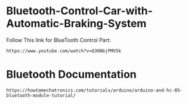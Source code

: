# Bluetooth-Control-Car-with-Automatic-Braking-System
Follow This link for BlueTooth Control Part:<br>
```
https://www.youtube.com/watch?v=Q36NbjPMV5k
```
# Bluetooth Documentation 
    https://howtomechatronics.com/tutorials/arduino/arduino-and-hc-05-bluetooth-module-tutorial/
